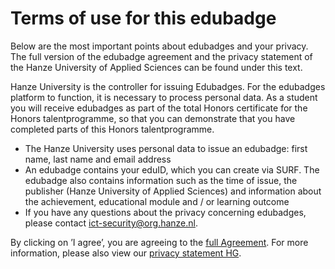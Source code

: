 # Terms of use for this edubadge
Below are the most important points about edubadges and your privacy. The full version of the edubadge agreement and the privacy statement of the Hanze University of Applied Sciences can be found under this text.

Hanze University is the controller for issuing Edubadges. For the edubadges platform to function, it is necessary to process personal data. As a student you will receive edubadges as part of the total Honors certificate for the Honors talentprogramme, so that you can demonstrate that you have completed parts of this Honors talentprogramme.

* The Hanze University uses personal data to issue an edubadge: first name, last name and email address
* An edubadge contains your eduID, which you can create via SURF. The edubadge also contains information such as the time of issue, the publisher (Hanze University of Applied Sciences) and information about the achievement, educational module and / or learning outcome
* If you have any questions about the privacy concerning edubadges, please contact [ict-security@org.hanze.nl](mailto:ict-security@org.hanze.nl).
 
By clicking on ’I agree’, you are agreeing to the [full Agreement](https://raw.githubusercontent.com/edubadges/privacy/master/hanzehogeschool-groningen/edubadges-formal-terms-en.md). For more information, please also view our [privacy statement HG](https://www.hanze.nl/eng/organisation/hanze-uas/privacy-statement-hanze-university-applied-sciences).
